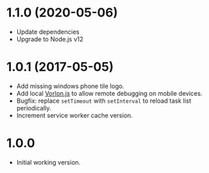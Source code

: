# 1.1.0 (2020-05-06)

- Update dependencies
- Upgrade to Node.js v12


# 1.0.1 (2017-05-05)

- Add missing windows phone tile logo.
- Add local [Vorlon.js](http://vorlonjs.com/) to allow remote debugging on mobile devices.
- Bugfix: replace `setTimeout` with `setInterval` to reload task list periodically.
- Increment service worker cache version.

# 1.0.0

- Initial working version.
